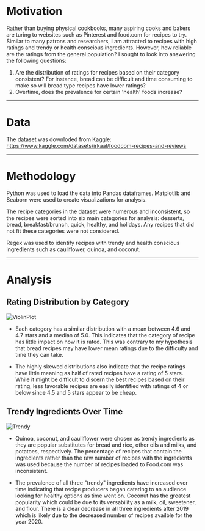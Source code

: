 # Motivation

Rather than buying physical cookbooks, many aspiring cooks and bakers are turing to websites such as Pinterest and food.com for recipes to try. Similar to many patrons and researchers, I am attracted to recipes with high ratings and trendy or health conscious ingredients. However, how reliable are the ratings from the general population? I sought to look into answering the following questions: 

  1. Are the distribution of ratings for recipes based on their category consistent? For instance, bread can be difficult and time consuming to make so will bread type recipes have lower ratings? 
  2. Overtime, does the prevalence for certain 'health' foods increase? 
  

________________________________________________________

# Data

The dataset was downloded from Kaggle: https://www.kaggle.com/datasets/irkaal/foodcom-recipes-and-reviews

________________________________________________________

# Methodology

Python was used to load the data into Pandas dataframes. Matplotlib and Seaborn were used to create visualizations for analysis. 

The recipe categories in the dataset were numerous and inconsistent, so the recipes were sorted into six main categories for analysis: desserts, bread, breakfast/brunch, quick, healthy, and holidays. Any recipes that did not fit these categories were not considered. 

Regex was used to identify recipes with trendy and health conscious ingredients such as cauliflower, quinoa, and coconut. 

________________________________________________________

# Analysis

## Rating Distribution by Category

![ViolinPlot](https://user-images.githubusercontent.com/111457464/225732871-300f29d7-cba3-4db9-9d51-2cefcbbd1c90.png)

* Each category has a similar distribution with a mean between 4.6 and 4.7 stars and a median of 5.0. This indicates that the category of recipe has little impact on how it is rated. This was contrary to my hypothesis that bread recipes may have lower mean ratings due to the difficulty and time they can take. 

* The highly skewed distributions also indicate that the recipe ratings have little meaning as half of rated recipes have a rating of 5 stars. While it might be difficult to discern the best recipes based on their rating, less favorable recipes are easily identified with ratings of 4 or below since 4.5 and 5 stars appear to be cheap. 

## Trendy Ingredients Over Time

![Trendy](https://user-images.githubusercontent.com/111457464/225747984-442dbd0f-0b14-4865-8ed3-90ca0ae3d603.png)

* Quinoa, coconut, and cauliflower were chosen as trendy ingredients as they are popular substitutes for bread and rice, other oils and milks, and potatoes, respectively. The percentage of recipes that contain the ingredients rather than the raw number of recipes with the ingredients was used because the number of recipes loaded to Food.com was inconsistent. 

* The prevalence of all three "trendy" ingredients have increased over time indicating that recipe producers began catering to an audience looking for healthy options as time went on. Coconut has the greatest popularity which could be due to its versability as a milk, oil, sweetener, and flour. There is a clear decrease in all three ingredients after 2019 which is likely due to the decreased number of recipes availble for the year 2020. 
